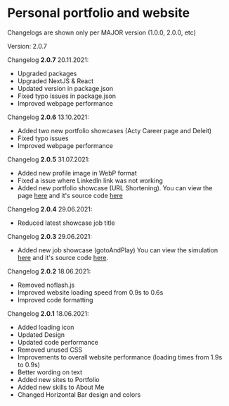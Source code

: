 # Personal portfolio and website

Changelogs are shown only per MAJOR version (1.0.0, 2.0.0, etc)

Version: 2.0.7

Changelog **2.0.7** 20.11.2021:
* Upgraded packages
* Upgraded NextJS & React
* Updated version in package.json
* Fixed typo issues in package.json 
* Improved webpage performance

Changelog **2.0.6** 13.10.2021:
* Added two new portfolio showcases (Acty Career page and Deleit)
* Fixed typo issues
* Improved webpage performance

Changelog **2.0.5** 31.07.2021:
* Added new profile image in WebP format
* Fixed a issue where LinkedIn link was not working
* Added new portfolio showcase (URL Shortening). You can view the page [here](https://jjaks.github.io/frontendmentor-url-shortening/src/) and it's source code [here](https://github.com/JJaks/frontendmentor-url-shortening)

Changelog **2.0.4** 29.06.2021:
* Reduced latest showcase job title

Changelog **2.0.3** 29.06.2021:
* Added new job showcase (gotoAndPlay) You can view the simulation [here](https://gotoandplay-sim.vercel.app/) and it's source code [here](https://github.com/JJaks/play-crn).


Changelog **2.0.2** 18.06.2021:
* Removed noflash.js
* Improved website loading speed from 0.9s to 0.6s
* Improved code formatting

Changelog **2.0.1** 18.06.2021:
* Added loading icon
* Updated Design
* Updated code performance
* Removed unused CSS
* Improvements to overall website performance (loading times from 1.9s to 0.9s)
* Better wording on text
* Added new sites to Portfolio
* Added new skills to About Me
* Changed Horizontal Bar design and colors
